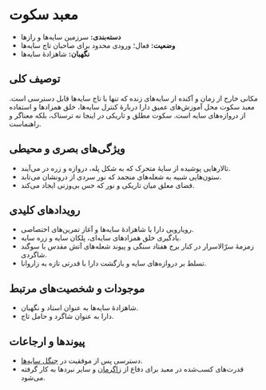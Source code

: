 # معبد سکوت

- **دسته‌بندی:** سرزمین سایه‌ها و رازها
- **وضعیت:** فعال؛ ورودی محدود برای صاحبان تاج سایه‌ها
- **نگهبان:** شاهزادهٔ سایه‌ها

## توصیف کلی
مکانی خارج از زمان و آکنده از سایه‌های زنده که تنها با تاج سایه‌ها قابل دسترسی است. معبد سکوت محل آموزش‌های عمیق دارا دربارهٔ کنترل سایه‌ها، خلق همزادها و استفاده از دروازه‌های سایه است. سکوت مطلق و تاریکی در اینجا نه ترسناک، بلکه معناگر و راهنماست.

## ویژگی‌های بصری و محیطی
- تالارهایی پوشیده از سایهٔ متحرک که به شکل پله، دروازه و زره در می‌آیند.
- ستون‌هایی شبیه به شعله‌های منجمد که نور سردی از درونشان می‌تابد.
- فضای معلق میان تاریکی و نور که حس بی‌وزنی ایجاد می‌کند.

## رویدادهای کلیدی
- رویارویی دارا با شاهزادهٔ سایه‌ها و آغاز تمرین‌های اختصاصی.
- یادگیری خلق همزادهای سایه‌ای، پلکان سایه و زره سایه.
- زمزمهٔ سرّالاسرار در کنار برج هفتاد سنگی و پیوند شعله‌های آتش مقدس با سوگند شاگردی.
- تسلط بر دروازه‌های سایه و بازگشت دارا با قدرتی تازه به زاروانا.

## موجودات و شخصیت‌های مرتبط
- شاهزادهٔ سایه‌ها به عنوان استاد و نگهبان.
- دارا به عنوان شاگرد و حامل تاج.

## پیوندها و ارجاعات
- دسترسی پس از موفقیت در [جنگل سایه‌ها](./جنگل%20سایه‌ها.md).
- قدرت‌های کسب‌شده در معبد برای دفاع از [زاگرمان](./دهکدهٔ%20زاگرمان.md) و سایر نبردها به کار گرفته می‌شود.
